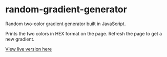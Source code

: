 # random-gradient-generator
Random two-color gradient generator built in JavaScript.

Prints the two colors in HEX format on the page.
Refresh the page to get a new gradient.

[View live version here](https://jolleythings.com/gradient-generator.html)
